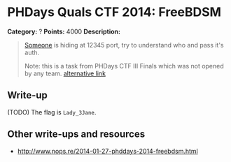# PHDays Quals CTF 2014: FreeBDSM

**Category:** ?
**Points:** 4000
**Description:**

> [Someone](http://ctfarchive.phdays.com/phd4quals/FreeBDSM%20%284000%29/FreeBDSM.ova.da08db9fdb5bf0f945bac8eb5bebcc2e) is hiding at 12345 port, try to understand who and pass it's auth.
>
> Note: this is a task from PHDays CTF III Finals which was not opened by any team.
> [alternative link](http://ctfarchive.phdays.com/phd4quals/FreeBDSM%20%284000%29/FreeBDSM.ova.da08db9fdb5bf0f945bac8eb5bebcc2e.torrent)

## Write-up

(TODO)
The flag is `Lady_3Jane`.

## Other write-ups and resources

* <http://www.nops.re/2014-01-27-phddays-2014-freebdsm.html>

